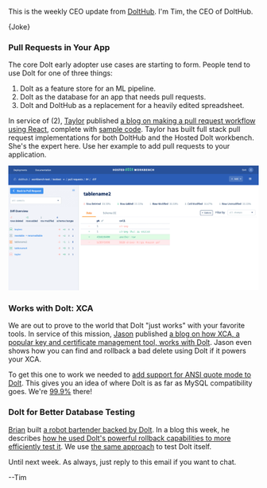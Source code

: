 This is the weekly CEO update from [DoltHub](https://www.dolthub.com/). I'm Tim, the CEO of DoltHub. 

{Joke}

### Pull Requests in Your App

The core Dolt early adopter use cases are starting to form. People tend to use Dolt for one of three things:

1. Dolt as a feature store for an ML pipeline.
2. Dolt as the database for an app that needs pull requests.
3. Dolt and DoltHub as a replacement for a heavily edited spreadsheet.

In service of (2), [Taylor](https://www.dolthub.com/team#taylor) published [a blog on making a pull request workflow using React](https://www.dolthub.com/blog/2023-08-18-design-pull-request-workflow/), complete with [sample code](https://github.com/dolthub/react-graphql-dolt-sample-app). Taylor has built full stack pull request implementations for both DoltHub and the Hosted Dolt workbench. She's the expert here. Use her example to add pull requests to your application.

[![Hosted Dolt Pull Requests](../images/hosted-workbench-pull-diff-page.png)](https://www.dolthub.com/blog/2023-08-18-design-pull-request-workflow/)

### Works with Dolt: XCA

We are out to prove to the world that Dolt "just works" with your favorite tools. In service of this mission, [Jason](https://www.dolthub.com/team#jason) published [a blog on how XCA, a popular key and certificate management tool, works with Dolt](https://www.dolthub.com/blog/2023-08-21-xca-on-dolt/). Jason even shows how you can find and rollback a bad delete using Dolt if it powers your XCA.

To get this one to work we needed to [add support for ANSI quote mode to Dolt](https://github.com/dolthub/go-mysql-server/pull/1915). This gives you an idea of where Dolt is as far as MySQL compatibility goes. We're [99.9%](https://docs.dolthub.com/sql-reference/benchmarks/correctness) there!

### Dolt for Better Database Testing

[Brian](https://www.dolthub.com/team#brian) built [a robot bartender backed by Dolt](https://www.dolthub.com/blog/2021-05-17-dolt-powered-bartender/). In a blog this week, he describes [how he used Dolt's powerful rollback capabilities to more efficiently test it](https://www.dolthub.com/blog/2023-08-23-go-testing-using-dolt/). We use [the same approach](https://www.dolthub.com/blog/2022-06-10-enginetest-perf/) to test Dolt itself.

Until next week. As always, just reply to this email if you want to chat.

--Tim

